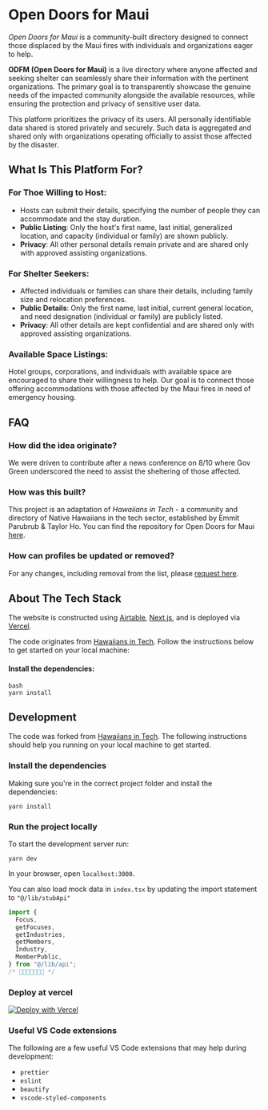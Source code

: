 # Open Doors for Maui

_Open Doors for Maui_ is a community-built directory designed to connect those displaced by the Maui fires with individuals and organizations eager to help.

**ODFM (Open Doors for Maui)** is a live directory where anyone affected and seeking shelter can seamlessly share their information with the pertinent organizations. The primary goal is to transparently showcase the genuine needs of the impacted community alongside the available resources, while ensuring the protection and privacy of sensitive user data.

This platform prioritizes the privacy of its users. All personally identifiable data shared is stored privately and securely. Such data is aggregated and shared only with organizations operating officially to assist those affected by the disaster.

## What Is This Platform For?

### For Thoe Willing to Host:

- Hosts can submit their details, specifying the number of people they can accommodate and the stay duration.
- **Public Listing**: Only the host's first name, last initial, generalized location, and capacity (individual or family) are shown publicly.
- **Privacy**: All other personal details remain private and are shared only with approved assisting organizations.

### For Shelter Seekers:

- Affected individuals or families can share their details, including family size and relocation preferences.
- **Public Details**: Only the first name, last initial, current general location, and need designation (individual or family) are publicly listed.
- **Privacy**: All other details are kept confidential and are shared only with approved assisting organizations.

### Available Space Listings:

Hotel groups, corporations, and individuals with available space are encouraged to share their willingness to help. Our goal is to connect those offering accommodations with those affected by the Maui fires in need of emergency housing.

## FAQ

### How did the idea originate?

We were driven to contribute after a news conference on 8/10 where Gov Green underscored the need to assist the sheltering of those affected.

### How was this built?

This project is an adaptation of _Hawaiians in Tech_ - a community and directory of Native Hawaiians in the tech sector, established by Emmit Parubrub & Taylor Ho. You can find the repository for Open Doors for Maui [here](#).

### How can profiles be updated or removed?

For any changes, including removal from the list, please [request here](mailto:contact@opendoorsformaui.com).

## About The Tech Stack

The website is constructed using [Airtable](https://airtable.com/), [Next.js](https://nextjs.org/), and is deployed via [Vercel](https://vercel.com/).

The code originates from [Hawaiians in Tech](https://hawaiiansintech.org/). Follow the instructions below to get started on your local machine:

#### Install the dependencies:

```
bash
yarn install
```

## Development

The code was forked from [Hawaiians in Tech](https://hawaiiansintech.org/). The following instructions should help you running on your local machine to get started.

### Install the dependencies

Making sure you're in the correct project folder and install the dependencies:

```
yarn install
```

### Run the project locally

To start the development server run:

```
yarn dev
```

In your browser, open `localhost:3000`.

You can also load mock data in `index.tsx` by updating the import statement to `"@/lib/stubApi"`

```javascript
import {
  Focus,
  getFocuses,
  getIndustries,
  getMembers,
  Industry,
  MemberPublic,
} from "@/lib/api";
/* 🔺🔺🔺🔺🔺🔺🔺 */
```

### Deploy at vercel

[![Deploy with Vercel](https://vercel.com/button)](https://vercel.com/import/project?template=https%3A%2F%2Fgithub.com%2Fjskoiz%2Fopendoorsformaui)

### Useful VS Code extensions

The following are a few useful VS Code extensions that may help during development:

- `prettier`
- `eslint`
- `beautify`
- `vscode-styled-components`
